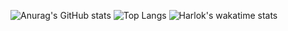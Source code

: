 ![Anurag's GitHub stats](https://github-readme-stats.vercel.app/api?username=mbfczzz)
  ![Top Langs](https://github-readme-stats.vercel.app/api/top-langs/?username=mbfczzz)
  ![Harlok's wakatime stats](https://github-readme-stats.vercel.app/api/wakatime?username=mbfczzz)

